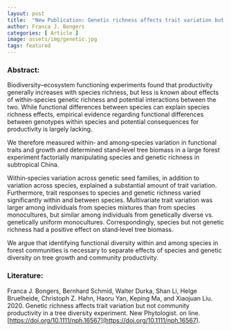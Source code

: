 ```yaml
---
layout: post
title:  "New Publication: Genetic richness affects trait variation but not community productivity in a tree diversity experiment"
author: Franca J. Bongers
categories: [ Article ]
image: assets/img/genetic.jpg
tags: featured
---
```

### Abstract:

Biodiversity–ecosystem functioning experiments found that productivity generally increases with species richness, but less is known about effects of within‐species genetic richness and potential interactions between the two. While functional differences between species can explain species richness effects, empirical evidence regarding functional differences between genotypes within species and potential consequences for productivity is largely lacking.

We therefore measured within‐ and among‐species variation in functional traits and growth and determined stand‐level tree biomass in a large forest experiment factorially manipulating species and genetic richness in subtropical China.

Within‐species variation across genetic seed families, in addition to variation across species, explained a substantial amount of trait variation. Furthermore, trait responses to species and genetic richness varied significantly within and between species. Multivariate trait variation was larger among individuals from species mixtures than from species monocultures, but similar among individuals from genetically diverse vs. genetically uniform monocultures. Correspondingly, species but not genetic richness had a positive effect on stand‐level tree biomass.

We argue that identifying functional diversity within and among species in forest communities is necessary to separate effects of species and genetic diversity on tree growth and community productivity.


### Literature:
Franca J. Bongers, Bernhard Schmid, Walter Durka, Shan Li, Helge Bruelheide, Christoph Z. Hahn, Haoru Yan, Keping Ma, and Xiaojuan Liu. 2020. Genetic richness affects trait variation but not community productivity in a tree diversity experiment. New Phytologist. on line. [https://doi.org/10.1111/nph.16567](https://doi.org/10.1111/nph.16567).
